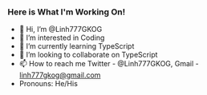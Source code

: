 ### Here is What I'm Working On!


- 👋 Hi, I’m @Linh777GKOG
- 👀 I’m interested in Coding
- 🌱 I’m currently learning TypeScript
- 💞️ I’m looking to collaborate on TypeScript
- 📫 How to reach me Twitter - @Linh777GKOG, Gmail - linh777gkog@gmail.com
- Pronouns: He/His 


